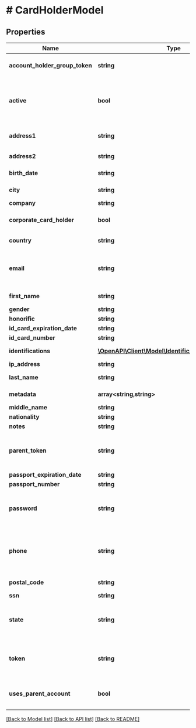 # # CardHolderModel

## Properties

Name | Type | Description | Notes
------------ | ------------- | ------------- | -------------
**account_holder_group_token** | **string** | Associates the specified account holder group with the cardholder.  Send a &#x60;GET&#x60; request to &#x60;/accountholdergroups&#x60; to retrieve account holder group tokens. | [optional]
**active** | **bool** | Specifies if the cardholder is in the &#x60;ACTIVE&#x60; state on the Marqeta platform.  *NOTE:* Do not set the value of the &#x60;user.active&#x60; field directly. Instead, use the &#x60;/usertransitions&#x60; endpoints to transition user resources between statuses. For more information on status changes, see &lt;&lt;/core-api/user-transitions#postUsertransitions, Create User Transition&gt;&gt;. | [optional] [default to true]
**address1** | **string** | Cardholder&#39;s address.  *NOTE:* Required for KYC verification (US-based cardholders only). Cannot perform KYC if set to a PO Box. | [optional]
**address2** | **string** | Additional address information for the cardholder.  *NOTE:* Cannot perform KYC if set to a PO Box. | [optional]
**birth_date** | **string** | Cardholder&#39;s date of birth.  *NOTE:* Required for KYC verification (US-based cardholders only). | [optional]
**city** | **string** | City where the cardholder resides.  *NOTE:* Required for KYC verification (US-based cardholders only). | [optional]
**company** | **string** | Company name. | [optional]
**corporate_card_holder** | **bool** | Specifies if the cardholder holds a corporate card. | [optional] [default to false]
**country** | **string** | Country where the cardholder resides.  *NOTE:* Required for KYC verification (US-based cardholders only). | [optional]
**email** | **string** | Valid email address of the cardholder.  This value must be unique among users.  *NOTE:* Required for KYC verification by certain banks (US-based cardholders only). To determine if you must provide an email address, contact your Marqeta representative. | [optional]
**first_name** | **string** | Cardholder&#39;s first name.  *NOTE:* Required for KYC verification (US-based cardholders only). | [optional]
**gender** | **string** | Gender of the cardholder. | [optional]
**honorific** | **string** | Cardholder&#39;s title or prefix: Dr., Miss, Mr., Ms., and so on. | [optional]
**id_card_expiration_date** | **string** | Expiration date of the cardholder&#39;s identification card. | [optional]
**id_card_number** | **string** | Cardholder&#39;s identification card number. | [optional]
**identifications** | [**\OpenAPI\Client\Model\IdentificationRequestModel[]**](IdentificationRequestModel.md) | One or more objects containing identifications associated with the cardholder. | [optional]
**ip_address** | **string** | Cardholder&#39;s IP address. | [optional]
**last_name** | **string** | Cardholder&#39;s last name.  *NOTE:* Required for KYC verification (US-based cardholders only). | [optional]
**metadata** | **array<string,string>** | Associates any additional metadata you provide with the cardholder. | [optional]
**middle_name** | **string** | Cardholder&#39;s middle name. | [optional]
**nationality** | **string** | Cardholder&#39;s nationality. | [optional]
**notes** | **string** | Any additional information pertaining to the cardholder. | [optional]
**parent_token** | **string** | Unique identifier of the parent user or business resource. Send a &#x60;GET&#x60; request to &#x60;/users&#x60; to retrieve user resource tokens or to &#x60;/businesses&#x60; to retrieve business resource tokens.  Required if &#x60;uses_parent_account &#x3D; true&#x60;. This user or business is configured as the parent of the current user. | [optional]
**passport_expiration_date** | **string** | Expiration date of the cardholder&#39;s passport. | [optional]
**passport_number** | **string** | Cardholder&#39;s passport number. | [optional]
**password** | **string** | Password to the cardholder&#39;s user account on the Marqeta platform.  * Must contain at least one numeral + * Must contain at least one lowercase letter + * Must contain at least one uppercase letter + * Must contain at least one of these symbols: &#x60;@ # $ % ! ^ &amp; * ( ) \\ _ + ~ &#x60; - &#x3D; [ ] { } , ; : &#39; \&quot; , . / &lt; &gt; ?&#x60; | [optional]
**phone** | **string** | Telephone number of the cardholder (including area code), prepended by the &#x60;+&#x60; symbol and the 1- to 3-digit country calling code. Do not include hyphens, spaces, or parentheses.  *NOTE:* Required for KYC verification by certain banks (US-based cardholders only). To determine if you must provide a phone number, contact your Marqeta representative. | [optional]
**postal_code** | **string** | Postal code of the cardholder&#39;s address.  *NOTE:* Required for KYC verification (US-based cardholders only). | [optional]
**ssn** | **string** | Cardholder&#39;s Social Security Number (SSN). | [optional]
**state** | **string** | State or province where the cardholder resides.  *NOTE:* &lt;&lt;/core-api/kyc-verification#_valid_state_provincial_and_territorial_abbreviations, Valid two-character abbreviation&gt;&gt; required for KYC verification (US-based cardholders only). | [optional]
**token** | **string** | Unique identifier of the cardholder. If you do not include a token, the system generates one automatically. This token is necessary for use in other API calls, so we recommend that rather than let the system generate one, you use a simple string that is easy to remember. This value cannot be updated. | [optional]
**uses_parent_account** | **bool** | Indicates whether the child shares balances with the parent (&#x60;true&#x60;), or the child&#39;s balances are independent of the parent (&#x60;false&#x60;).  If set to &#x60;true&#x60;, you must also include a &#x60;parent_token&#x60; in the request. This value cannot be updated. | [optional] [default to false]

[[Back to Model list]](../../README.md#models) [[Back to API list]](../../README.md#endpoints) [[Back to README]](../../README.md)

